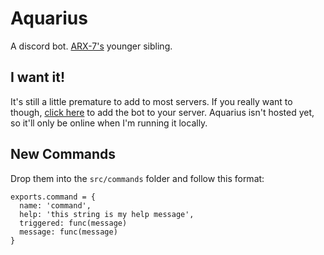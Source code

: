 # Aquarius

A discord bot. [ARX-7's](https://github.com/IanMitchell/ARX-7) younger sibling.


## I want it!

It's still a little premature to add to most servers. If you really want to though, [click here](https://discordapp.com/oauth2/authorize?client_id=176793254350684160&scope=bot&permissions=0
) to add the bot to your server. Aquarius isn't hosted yet, so it'll only be online when I'm running it locally.

## New Commands

Drop them into the `src/commands` folder and follow this format:

```
exports.command = {
  name: 'command',
  help: 'this string is my help message',
  triggered: func(message)
  message: func(message)
}
```

